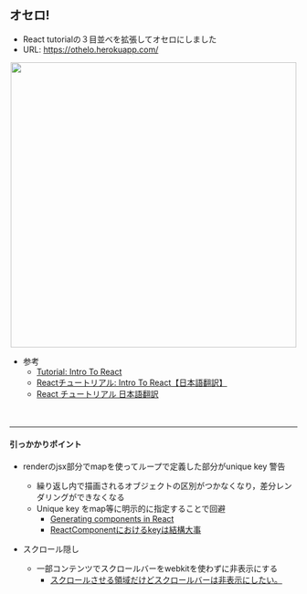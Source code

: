 ## オセロ!
  - React tutorialの３目並べを拡張してオセロにしました
  - URL: https://othelo.herokuapp.com/

<div align="center">
<img src="https://media.giphy.com/media/ZFpEqele28YBbYqTqz/giphy.gif" width="500">
</div>

  - 参考
    - [Tutorial: Intro To React](https://reactjs.org/tutorial/tutorial.html)
    - [Reactチュートリアル: Intro To React【日本語翻訳】](https://mae.chab.in/archives/2943)
    - [React チュートリアル 日本語翻訳](http://better-than-i-was-yesterday.com/react-tutorial-japanese/)
<br><br><br>
---
#### 引っかかりポイント
  - renderのjsx部分でmapを使ってループで定義した部分がunique key 警告
    - 繰り返し内で描画されるオブジェクトの区別がつかなくなり，差分レンダリングができなくなる
    - Unique key をmap等に明示的に指定することで回避
      - [Generating components in React](https://www.freecodecamp.org/forum/t/generating-components-in-react/224700)
      - [ReactComponentにおけるkeyは結構大事](https://h3poteto.hatenablog.com/entry/2016/01/03/013921)

  - スクロール隠し
    - 一部コンテンツでスクロールバーをwebkitを使わずに非表示にする
      - [スクロールさせる領域だけどスクロールバーは非表示にしたい。](https://qiita.com/naru0504/items/ff0c77775223dc5a9148)